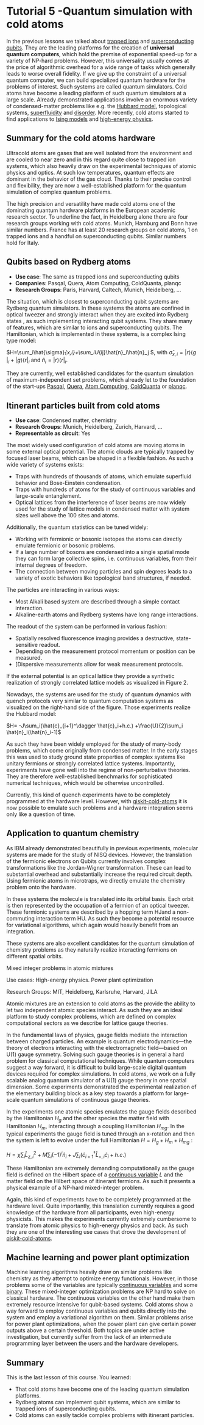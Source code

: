 # Tutorial 5 -Quantum simulation with cold atoms


In the previous lessons we talked about [trapped ions](qhw3) and [superconducting qubits](qhw4). They are the leading platforms for the creation of **universal quantum computers**, which hold the premise of exponential speed-up for a variety of NP-hard problems. However, this universality usually comes at the price of algorithmic overhead for a wide range of tasks which generally leads to worse overall fidelity. If we give up the constraint of a universal quantum computer, we can build specialized quantum hardware for the problems of interest. Such systems are called quantum simulators. Cold atoms have become a leading platform of such quantum simulators at a large scale. Already demonstrated applications involve an enormous variety of condensed-matter problems like e.g. the [Hubbard model](https://journals.aps.org/rmp/abstract/10.1103/RevModPhys.80.885), topological systems, [superfluidity](https://www.sciencedirect.com/science/article/abs/pii/S1049250X06540017?via%3Dihub) and [disorder](https://physicstoday.scitation.org/doi/10.1063/1.3206091). More recently, cold atoms started to find applications to [Ising models](https://arxiv.org/abs/2002.07413) and [high-energy physics](https://royalsocietypublishing.org/doi/full/10.1098/rsta.2021.0064). 

## Summary for the cold atoms hardware 

Ultracold atoms are gases that are well isolated from the environment and are cooled to near zero and in this regard quite close to trapped ion systems, which also heavily draw on the experimental techniques of atomic physics and optics. At such low temperatures, quantum effects are dominant in the behavior of the gas cloud. Thanks to their precise control and flexibility, they are now a well-established platform for the quantum simulation of complex quantum problems. 

The high precision and versatility have made cold atoms one of the dominating quantum hardware platforms in the European academic research sector. To underline the fact, in Heidelberg alone there are four research groups working with cold atoms. Munich, Hamburg and Bonn have similar numbers. France has at least 20 research groups on cold atoms, 1 on trapped ions and a handful on superconducting qubits. Similar numbers hold for Italy. 

## Qubits based on Rydberg atoms

- **Use case**: The same as trapped ions and superconducting qubits
- **Companies**: Pasqal, Quera, Atom Computing, ColdQuanta, planqc
- **Research Groups**: Paris, Harvard, Caltech, Munich, Heidelberg, … 

The situation, which is closest to superconducting qubit systems are Rydberg quantum simulators. In these systems the atoms are confined in optical tweezer and strongly interact when they are excited into Rydberg states , as such implementing interacting qubit systems. They share many of features, which are similar to ions and superconducting qubits. The Hamiltonian, which is implemented in these systems, is a complex Ising type model:

$H=\sum_i\hat{\sigma}_{x,i}+\sum_iU_{ij}\hat{n}_i\hat{n}_j $, with $\hat{\sigma}_{x,i}=| r⟩⟨g​|_i+| g⟩⟨r​|_i$ and $\hat{n}_i=|r⟩⟨r​|_i$.

They are currently, well established candidates for the quantum simulation of maximum-independent set problems, which already let to the foundation of the start-ups [Pasqal](https://pasqal.io/), [Quera](https://www.quera.com/), [Atom Computing](https://atom-computing.com/), [ColdQuanta](https://coldquanta.com/) or [planqc](https://www.planqc.eu/).

## Itinerant particles built from cold atoms

- **Use case**: Condensed matter, chemistry
- **Research Groups**: Munich, Heidelberg, Zurich, Harvard, … 
- **Representable as circuit**: Yes

The most widely used configuration of cold atoms are moving atoms in some external optical potential. The atomic clouds are typically trapped by focused laser beams, which can be shaped in a flexible fashion. As such a wide variety of systems exists:

- Traps with hundreds of thousands of atoms, which emulate superfluid behavior and Bose-Einstein condensation.
- Traps with hundreds of atoms for the study of continuous variables and large-scale entanglement.
- Optical lattices from the interference of laser beams are now widely used for the study of lattice models in condensed matter with system sizes well above the 100 sites and atoms.

Additionally, the quantum statistics can be tuned widely:

- Working with fermionic or bosonic isotopes the atoms can directly emulate fermionic or bosonic problems.
- If a large number of bosons are condensed into a single spatial mode they can form large collective spins, i.e. continuous variables, from their internal degrees of freedom.
- The connection between moving particles and spin degrees leads to a variety of exotic behaviors like topological band structures, if needed.

The particles are interacting in various ways:

- Most Alkali based system are described through a simple contact interaction.
- Alkaline-earth atoms and Rydberg systems have long range interactions.

The readout of the system can be performed in various fashion:

- Spatially resolved fluorescence imaging provides a destructive, state-sensitive readout. 
- Depending on the measurement protocol momentum or position can be measured.
- [Dispersive measurements allow for weak measurement protocols.

If the external potential is an optical lattice they provide a synthetic realization of strongly correlated lattice models as visualized in Figure 2.

Nowadays, the systems are used for the study of quantum dynamics with quench protocols very similar to quantum computation systems as visualized on the right-hand side of the figure. Those experiments realize the Hubbard model:

$H= -J\sum_i(\hat{c}_{i+1}^\dagger \hat{c}_i+h.c.) +\frac{U}{2}\sum_i \hat{n}_i(\hat{n}_i-1)$

As such they have been widely employed for the study of many-body problems, which come originally from condensed matter. In the early stages this was used to study ground state properties of complex systems like unitary fermions or strongly correlated lattice systems. Importantly, experiments have gone well into the regime of non-perturbative theories. They are therefore well-established benchmarks for sophisticated numerical techniques, which would be otherwise uncontrolled.

Currently, this kind of quench experiments have to be completely programmed at the hardware level. However, with [qiskit-cold-atoms](https://qiskit-extensions.github.io/qiskit-cold-atom/tutorials/03_fermionic_tweezer_hardware.html) it is now possible to emulate such problems and a hardware integration seems only like a question of time.

## Application to quantum chemistry

As IBM already demonstrated beautifully in previous experiments, molecular systems are made for the study of NISQ devices. However, the translation of the fermionic electrons on Qubits currently involves complex transformations like the Jordan-Wigner transformation. These can lead to substantial overhead and substantially increase the required circuit depth. Using fermionic atoms in microtraps, we directly emulate the chemistry problem onto the hardware.

In these systems the molecule is translated into its orbital basis. Each orbit is then represented by the occupation of a fermion of an optical tweezer. These fermionic systems are described by a hopping term HJand a non-commuting interaction term HU. As such they become a potential resource for variational algorithms, which again would heavily benefit from an integration.

These systems are also excellent candidates for the quantum simulation of chemistry problems as they naturally realize interacting fermions on different spatial orbits.

Mixed integer problems in atomic mixtures

Use cases: High-energy physics. Power plant optimization

Research Groups: MIT, Heidelberg, Karlsruhe, Harvard, JILA 

Atomic mixtures are an extension to cold atoms as the provide the ability to let two independent atomic species interact. As such they are an ideal platform to study complex problems, which are defined on complex computational sectors as we describe for lattice gauge theories. 

In the fundamental laws of physics, gauge fields mediate the interaction between charged particles. An example is quantum electrodynamics—the theory of electrons interacting with the electromagnetic field—based on U(1) gauge symmetry. Solving such gauge theories is in general a hard problem for classical computational techniques. While quantum computers suggest a way forward, it is difficult to build large-scale digital quantum devices required for complex simulations. In cold atoms, we work on a fully scalable analog quantum simulator of a U(1) gauge theory in one spatial dimension. Some experiments demonstrated the experimental realization of the elementary building block as a key step towards a platform for large-scale quantum simulations of continuous gauge theories.

In the experiments one atomic species emulates the gauge fields described by the Hamiltonian $H_g$ and the other species the matter field with Hamiltonian $H_m$, interacting through a coupling Hamiltonian $H_{mg}$. In the typical experiments the gauge field is tuned through an x-rotation and then the system is left to evolve under the full Hamiltonian $H=H_g+H_m+H_{mg}$ :

$H= \chi \sum_ i\hat{L}_{z,i}^2+M\sum_i (-1)^i\hat{n}_i+J\sum_i(\hat{c}_{i+1}^\dagger\hat{L}_{+,i}\hat{c}_i+h.c. )$

These Hamiltonian are extremely demanding computationally as the gauge field is defined on the Hilbert space of a [continuous variable](qhw2) $L$ and the matter field on the Hilbert space of itinerant fermions. As such it presents a physical example of a NP-hard mixed-integer problem.

Again, this kind of experiments have to be completely programmed at the hardware level. Quite importantly, this translation currently requires a good knowledge of the hardware from all participants, even high-energy physicists. This makes the experiments currently extremely cumbersome to translate from atomic physics to high-energy physics and back. As such they are one of the interesting use cases that drove the development of [qiskit-cold-atoms](https://github.com/Qiskit-Extensions/qiskit-cold-atom).

## Machine learning and power plant optimization

Machine learning algorithms heavily draw on similar problems like chemistry as they attempt to optimize energy functionals. However, in those problems some of the variables are typically [continuous variables](qhw2) and some [binary](qhw1). These mixed-integer optimization problems are NP hard to solve on classical hardware. The continuous variables on the other hand make them extremely resource intensive for qubit-based systems. Cold atoms show a way forward to employ continuous variables and qubits directly into the system and employ a variational algorithm on them. Similar problems arise for power plant optimizations, when the power plant can give certain power outputs above a certain threshold. Both topics are under active investigation, but currently suffer from the lack of an intermediate programming layer between the users and the hardware developers.

## Summary

This is the last lesson of this course. You learned:

- That cold atoms have become one of the leading quantum simulation platforms.
- Rydberg atoms can implement qubit systems, which are similar to trapped ions of superconducting qubits.
- Cold atoms can easily tackle complex problems with itinerant particles.